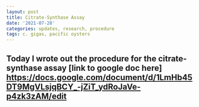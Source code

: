 ```yaml
---
layout: post
title: Citrate-Synthase Assay
date: '2021-07-28'
categories: updates, research, procedure
tags: c. gigas, pacific oysters
---
```


## Today I wrote out the procedure for the citrate-synthase assay [link to google doc here] https://docs.google.com/document/d/1LmHb45DT9MgVLsjqBCY_-jZiT_ydRoJaVe-p4zk3zAM/edit
